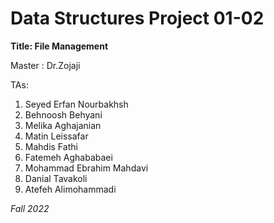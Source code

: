 # Data Structures Project 01-02

**Title: File Management**

Master : Dr.Zojaji

TAs:
1) Seyed Erfan Nourbakhsh
2) Behnoosh Behyani
3) Melika Aghajanian
4) Matin Leissafar
5) Mahdis Fathi
6) Fatemeh Aghababaei
7) Mohammad Ebrahim Mahdavi
8) Danial Tavakoli
9) Atefeh Alimohammadi


*Fall 2022*
